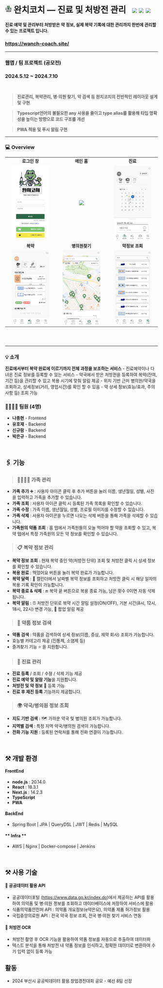 # <img src="/wanchcoach/public/logo.png" height="25px"> 완치코치 — 진료 및 처방전 관리 &nbsp; <img src="https://img.shields.io/badge/Typescript-3178C6?style=flat-square&logo=Typescript&logoColor=white"/> <img src="https://img.shields.io/badge/Next.js-000000?style=flat-square&logo=Next.js&logoColor=white"/> <img src="https://img.shields.io/badge/React-61DAFB?style=flat-square&logo=React&logoColor=black"/>

#### 진료 예약 및 관리부터 처방받은 약 정보, 실제 복약 기록에 대한 관리까지 한번에 관리할 수 있는 프로젝트 입니다.

### https://wanch-coach.site/

---

### 웹앱 / 팀 프로젝트 (공모전)

### 2024.5.12 ~ 2024.7.10

<br>

> **진료관리, 복약관리, 병·의원 찾기, 약 검색 등 완치코치의 전반적인 레이아웃 설계 및 구현**

> **Typescript언어의 불필요한 any 사용을 줄이고 type alias를 활용해 타입 명확성을 높이는 방향으로 코드 구조를 개선**

> **PWA 적용 및 푸시 알림 구현**

---

### 💻 Overview

<table>
<tr>
<td align="center"><b>로그인 창</b></td>
<td align="center"><b>메인 홈</b></td>
<td align="center"><b>진료</b></td>
</tr>
<tr>
<td align="center"><img src="/screenshots/로그인.png" width="80%"></td>
<td align="center"><img src="/screenshots/홈.png" width="80%"></td>
<td align="center"><img src="/screenshots/진료-달력조회.png" width="80%"></td>
</tr>
<tr>
<td align="center"><b>복약</b></td>
<td align="center"><b>병의원찾기</b></td>
<td align="center"><b>약정보 조회</b></td>
</tr>
<tr>
<td align="center"><img src="/screenshots/복약-복약이력목록조회.png" width="80%"></td>
<td align="center"><img src="/screenshots/병의원찾기-내위치기반조회.png" width="80%"></td>
<td align="center"><img src="/screenshots/약정보조회-이름으로검색.png" width="80%"></td>
</tr>
</table>

<br>
<br>

---

### 💡 소개

**진료에서부터 복약 완료에 이르기까지 전체 과정을 보조하는 서비스** - 진료예약이나 다녀온 진료 정보를 등록할 수 있는 서비스 - 약국에서 받은 처방전을 등록하여 복약(잔여, 기간 등)을 관리할 수 있고 복용 시기에 맞춰 알림 제공 - 위치 기반 근처 병의원/약국을 조회하고, 상세정보(거리, 영업시간)를 확인 할 수 있음 - 약 상세 정보(효능/효과, 주의사항 등) 조회 가능

### 👨‍👩‍👧‍👦 팀원 (4명)

- **나종현** - Frontend
- **유호재** - Backend
- **신규람** - Backend
- **박은규** - Backend

<br>
  
## 🖇️ 기능

> ### 👨‍👩‍👧‍👦 가족 관리

- **가족 추가** ➕ : 사용자 아이콘 클릭 후 추가 버튼을 눌러 이름, 생년월일, 성별, 사진을 입력하고 가족을 추가할 수 있습니다.
- **가족 조회** : 사용자 아이콘 클릭 시 등록된 가족 목록을 확인할 수 있습니다.
- **가족 수정** : 가족 이름, 생년월일, 성별, 프로필 이미지를 수정할 수 있습니다.
- **가족 삭제** : 사용자 아이콘을 누르면 나오는 삭제 버튼을 통해 가족을 삭제할 수 있습니다.
- **가족원의 약품 조회** : 홈 탭에서 가족원들의 오늘 먹어야 할 약을 조회할 수 있고, 복약 탭에서 특정 가족원의 모든 약 정보를 확인할 수 있습니다.

> ### 📋 복약 정보 관리

- **복약 정보 조회** : 현재 복약 중인 약(처방전 단위) 조회 및 처방전 클릭 시 상세 정보를 확인할 수 있습니다.
- **복용 완료** : 먹었어요 버튼을 눌러 복약 완료가 가능합니다.
- **복약 달력** : 📅 캘린더에서 날짜별 복약 정보를 조회하고 처방전 클릭 시 해당 일자의 복용 기록 확인이 가능합니다.
- **복약 종료 & 삭제** : 🔚 복약 끝 버튼으로 복용 종료 가능, 남은 횟수 0이면 자동 삭제됩니다.
- **복약 알림** : ⏰ 처방전 단위로 복약 시간 알림 설정(ON/OFF), 기본 시간(8시, 12시, 18시, 22시) 변경 가능, 📢 팝업 알림 제공

> ### 🔎 약품 정보 검색

- **약품 검색** : 약품을 검색하여 상세 정보(이름, 증상, 제약 회사) 조회가 가능합니다.
- 효능별 카테고리 제공 (진통제, 소염제 등)
- 즐겨찾기 기능 ⭐ 을 지원합니다.

> ### 🏥 진료 관리

- **진료 등록** / 조회 / 수정 / 삭제 기능 제공
- **진료 예약 및 알람 기능**을 지원합니다.
- **처방전 및 약 정보** 📜 등록 가능
- **진료 후 재진 등록** 기능까지 제공합니다.

> ### 🌍 약국/병의원 정보 조회

- **지도 기반 검색** : 🗺️ 가까운 약국 및 병의원 조회가 가능합니다.
- **지역별 검색** : 특정 지역 약국/병의원 검색이 가능합니다.
- **전화 기능 지원** : 등록된 연락처를 통해 전화 연결이 가능합니다.

<br>

## ⚒️ 개발 환경

#### **FrontEnd**

- **node.js** : 20.14.0
- **React** : 18.3.1
- **Next.js** : 14.2.3
- **TypeScript**
- **PWA**

#### **BackEnd**

- Spring Boot | JPA | QueryDSL | JWT | Redis | MySQL

#### ** Infra **

- AWS | Nginx | Docker-compose | Jenkins

<br>

## ⚒️ 사용 기술

#### 📡 공공데이터 활용 API

- 공공데이터포털 (https://www.data.go.kr/index.do)에서 제공하는 API를 활용하여 의약품 및 병·의원 정보를 조회하고 데이터베이스에 저장하여 서비스에 활용
- 식품의약품안전처 API : 의약품 개요정보(e약은요), 의약품 제품 허가정보 활용
- 국립중앙의료원 API : 전국 약국 정보 조회, 전국 병·의원 찾기 서비스 연동

#### 🏥 처방전 OCR

- 처방전 촬영 후 OCR 기능을 활용하여 약품 정보를 자동으로 추출하여 데이터화
- 텍스트 분석을 통해 처방전 내 약품 정보를 인식하고, 정확한 데이터로 변환하여 수기 입력 없이 등록 가능

## 활동

- 2024 부산시 공공빅데이터 활용 창업경진대회 공모 - 예선 8팀 선정
